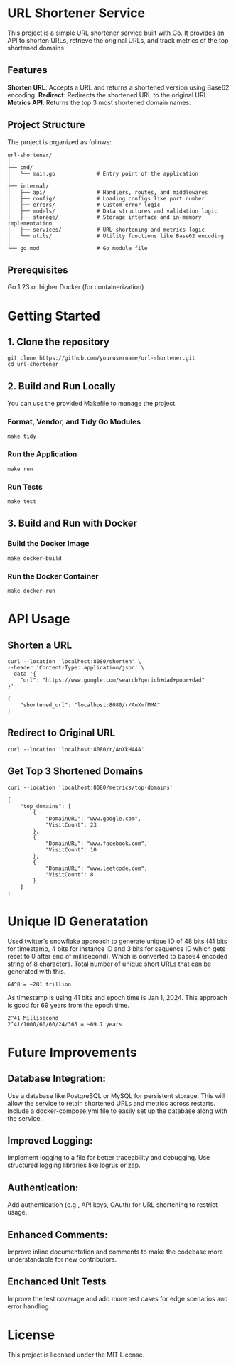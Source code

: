 # URL Shortener Service
This project is a simple URL shortener service built with Go. It provides an API to shorten URLs, retrieve the original URLs, and track metrics of the top shortened domains.

## Features
__Shorten URL__: Accepts a URL and returns a shortened version using Base62 encoding.
__Redirect__: Redirects the shortened URL to the original URL.
__Metrics API__: Returns the top 3 most shortened domain names.

## Project Structure
The project is organized as follows:
```
url-shortener/
│
├── cmd/
│   └── main.go             # Entry point of the application
│
├── internal/
│   ├── api/                # Handlers, routes, and middlewares
│   ├── config/             # Loading configs like port number
│   ├── errors/             # Custom error logic
│   ├── models/             # Data structures and validation logic
│   ├── storage/            # Storage interface and in-memory implementation
│   ├── services/           # URL shortening and metrics logic
│   └── utils/              # Utility functions like Base62 encoding
│
└── go.mod                  # Go module file
```
## Prerequisites
Go 1.23 or higher
Docker (for containerization)

# Getting Started
## 1. Clone the repository
```
git clone https://github.com/yourusername/url-shortener.git
cd url-shortener
```
## 2. Build and Run Locally
You can use the provided Makefile to manage the project.
### Format, Vendor, and Tidy Go Modules
```
make tidy
```
### Run the Application
```
make run
```
### Run Tests
```
make test
```
## 3. Build and Run with Docker
### Build the Docker Image
```
make docker-build
```
### Run the Docker Container
```
make docker-run
```
# API Usage
## Shorten a URL
```
curl --location 'localhost:8080/shorten' \
--header 'Content-Type: application/json' \
--data '{
    "url": "https://www.google.com/search?q=rich+dad+poor+dad"
}'
```
```
{
    "shortened_url": "localhost:8080/r/AnXmfMMA"
}
```
## Redirect to Original URL
```
curl --location 'localhost:8080/r/AnXkH44A'
```
## Get Top 3 Shortened Domains
```
curl --location 'localhost:8080/metrics/top-domains'
```
```
{
    "top_domains": [
        {
            "DomainURL": "www.google.com",
            "VisitCount": 23
        },
        {
            "DomainURL": "www.facebook.com",
            "VisitCount": 10
        },
        {
            "DomainURL": "www.leetcode.com",
            "VisitCount": 8
        }
    ]
}
```
# Unique ID Generatation
Used twitter's snowflake approach to generate unique ID of 48 bits (41 bits for timestamp, 4 bits for instance ID and 3 bits for sequence ID which gets reset to 0 after end of millisecond).
Which is converted to base64 encoded string of 8 characters.
Total number of unique short URLs that can be generated with this.
```
64^8 = ~281 trillion
```
As timestamp is using 41 bits and epoch time is Jan 1, 2024. This approach is good for 69 years from the epoch time.
```
2^41 Millisecond
2^41/1000/60/60/24/365 = ~69.7 years
```
# Future Improvements
## Database Integration:
Use a database like PostgreSQL or MySQL for persistent storage. This will allow the service to retain shortened URLs and metrics across restarts.
Include a docker-compose.yml file to easily set up the database along with the service.
## Improved Logging:
Implement logging to a file for better traceability and debugging.
Use structured logging libraries like logrus or zap.
## Authentication:
Add authentication (e.g., API keys, OAuth) for URL shortening to restrict usage.
## Enhanced Comments:
Improve inline documentation and comments to make the codebase more understandable for new contributors.
## Enchanced Unit Tests
Improve the test coverage and add more test cases for edge scenarios and error handling. 

# License
This project is licensed under the MIT License.